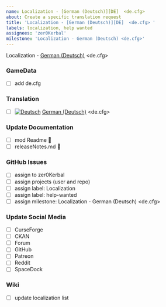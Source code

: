 ```yaml
---
name: Localization - [German (Deutsch)][DE]  <de.cfg> 
about: Create a specific translation request
title: 'Localization - [German (Deutsch)][DE]  <de.cfg> '
labels: localization, help wanted
assignees: 'zer0Kerbal'
milestone: 'Localization - German (Deutsch) <de.cfg>'
---
```


Localization - [German (Deutsch)][DE] <de.cfg>

### GameData

- [ ] add de.cfg  

### Translation

- [ ] [![Deutsch][DE]][DE] [German (Deutsch)][DE]  <de.cfg>

[DE]: https://raw.githubusercontent.com/zer0Kerbal/zer0Kerbal/zed'K/Localization/img/German-flag-sm.png "Deutsch"

### Update Documentation

- [ ]  mod Readme 🔢 
- [ ]  releaseNotes.md 🧾 

### GitHub Issues

- [ ] assign to zer0Kerbal
- [ ] assign projects (user and repo)
- [ ] assign label: Localization
- [ ] assign label: help-wanted
- [ ] assign milestone: Localization -  German (Deutsch) <de.cfg>

### Update Social Media

- [ ] CurseForge
- [ ] CKAN
- [ ] Forum
- [ ] GitHub
- [ ] Patreon
- [ ] Reddit
- [ ] SpaceDock

### Wiki

- [ ] update localization list 
  
<!-- Localization -->
[URL:lclztn]: https://github.com/zer0Kerbal/lclztn/blob/master/readme.md "Localization" 
[URL:qs]: https://github.com/zer0Kerbal/lclztn/blob/master/quickstart.md "Quick Start" 